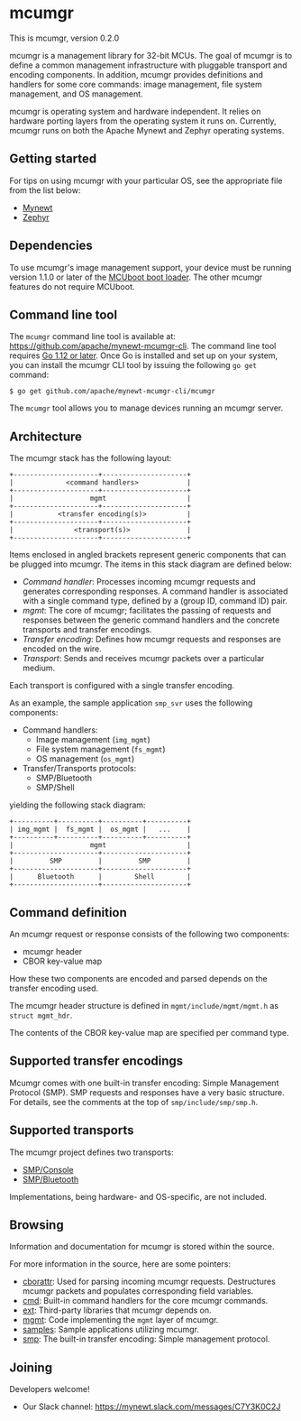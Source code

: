 # mcumgr

This is mcumgr, version 0.2.0

mcumgr is a management library for 32-bit MCUs.   The goal of mcumgr is to
define a common management infrastructure with pluggable transport and encoding
components.  In addition, mcumgr provides definitions and handlers for some
core commands: image management, file system management, and OS management.

mcumgr is operating system and hardware independent.  It relies on hardware
porting layers from the operating system it runs on.  Currently, mcumgr runs on
both the Apache Mynewt and Zephyr operating systems.

## Getting started

For tips on using mcumgr with your particular OS, see the appropriate file from
the list below:

* [Mynewt](README-mynewt.md)
* [Zephyr](README-zephyr.md)

## Dependencies

To use mcumgr's image management support, your device must be running version
1.1.0 or later of the [MCUboot boot
loader](https://github.com/runtimeco/mcuboot).  The other mcumgr features do
not require MCUboot.

## Command line tool

The `mcumgr` command line tool is available at:
https://github.com/apache/mynewt-mcumgr-cli.  The command line tool requires [Go
1.12 or later](https://golang.org/dl/).  Once Go is installed and set up on your
system, you can install the mcumgr CLI tool by issuing the following `go get`
command:

```
$ go get github.com/apache/mynewt-mcumgr-cli/mcumgr
```

The `mcumgr` tool allows you to manage devices running an mcumgr server.

## Architecture

The mcumgr stack has the following layout:

```
+---------------------+---------------------+
|             <command handlers>            |
+---------------------+---------------------+
|                   mgmt                    |
+---------------------+---------------------+
|           <transfer encoding(s)>          |
+---------------------+---------------------+
|               <transport(s)>              |
+---------------------+---------------------+
```

Items enclosed in angled brackets represent generic components that can be plugged into mcumgr.  The items in this stack diagram are defined below:
* *Command handler*: Processes incoming mcumgr requests and generates corresponding responses.  A command handler is associated with a single command type, defined by a (group ID, command ID) pair.
* *mgmt*: The core of mcumgr; facilitates the passing of requests and responses between the generic command handlers and the concrete transports and transfer encodings.
* *Transfer encoding*: Defines how mcumgr requests and responses are encoded on the wire.
* *Transport*: Sends and receives mcumgr packets over a particular medium.

Each transport is configured with a single transfer encoding.

As an example, the sample application `smp_svr` uses the following components:

* Command handlers:
    * Image management (`img_mgmt`)
    * File system management (`fs_mgmt`)
    * OS management (`os_mgmt`)
* Transfer/Transports protocols:
    * SMP/Bluetooth
    * SMP/Shell

yielding the following stack diagram:

```
+----------+----------+----------+----------+
| img_mgmt |  fs_mgmt |  os_mgmt |   ...    |
+----------+----------+----------+----------+
|                   mgmt                    |
+---------------------+---------------------+
|         SMP         |         SMP         |
+---------------------+---------------------+
|      Bluetooth      |        Shell        |
+---------------------+---------------------+
```

## Command definition

An mcumgr request or response consists of the following two components:
* mcumgr header
* CBOR key-value map 

How these two components are encoded and parsed depends on the transfer
encoding used.

The mcumgr header structure is defined in `mgmt/include/mgmt/mgmt.h` as
`struct mgmt_hdr`.

The contents of the CBOR key-value map are specified per command type.

## Supported transfer encodings

Mcumgr comes with one built-in transfer encoding: Simple Management Protocol
(SMP).  SMP requests and responses have a very basic structure.  For details,
see the comments at the top of `smp/include/smp/smp.h`.

## Supported transports

The mcumgr project defines two transports:
* [SMP/Console](transport/smp-console.md)
* [SMP/Bluetooth](transport/smp-bluetooth.md)

Implementations, being hardware- and OS-specific, are not included.

## Browsing

Information and documentation for mcumgr is stored within the source.

For more information in the source, here are some pointers:

- [cborattr](cborattr): Used for parsing incoming mcumgr requests.  Destructures mcumgr packets and populates corresponding field variables.
- [cmd](cmd): Built-in command handlers for the core mcumgr commands.
- [ext](ext): Third-party libraries that mcumgr depends on.
- [mgmt](mgmt): Code implementing the `mgmt` layer of mcumgr.
- [samples](samples): Sample applications utilizing mcumgr.
- [smp](smp): The built-in transfer encoding: Simple management protocol.

## Joining

Developers welcome!

* Our Slack channel: https://mynewt.slack.com/messages/C7Y3K0C2J
